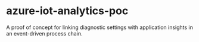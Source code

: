 # azure-iot-analytics-poc
A proof of concept for linking diagnostic settings with application insights in an event-driven process chain.
